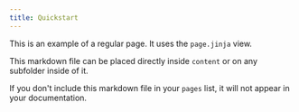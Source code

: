 ```yaml
---
title: Quickstart
---
```


This is an example of a regular page. It uses the `page.jinja` view.

This markdown file can be placed directly inside `content` or on any subfolder inside of it.

If you don't include this markdown file in your `pages` list, it will not appear in your documentation.
